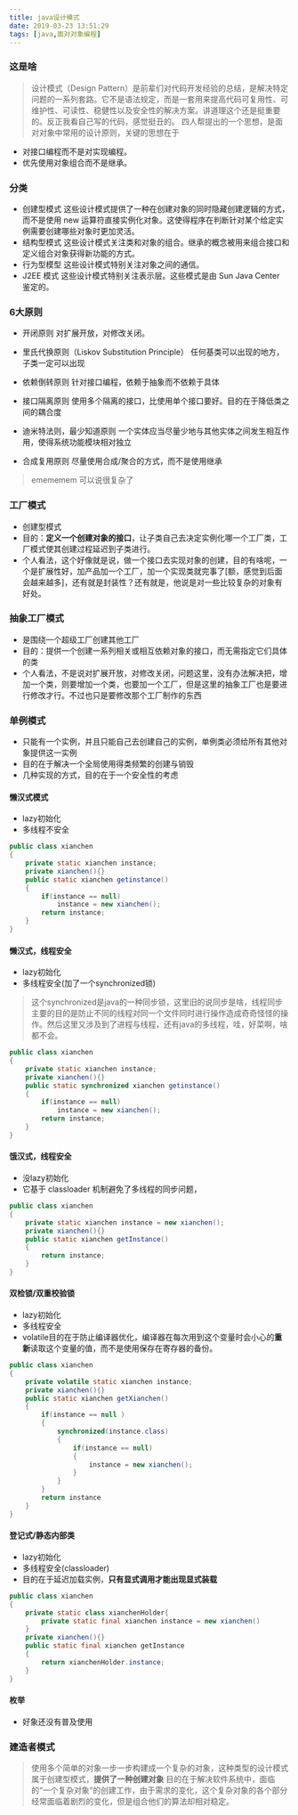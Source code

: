 ```yaml
---
title: java设计模式
date: 2019-03-23 13:51:29
tags: [java,面对对象编程]
---
```


### 这是啥
> 设计模式（Design Pattern）是前辈们对代码开发经验的总结，是解决特定问题的一系列套路。它不是语法规定，而是一套用来提高代码可复用性、可维护性、可读性、稳健性以及安全性的解决方案。讲道理这个还是挺重要的。反正我看自己写的代码，感觉挺丑的。
> 四人帮提出的一个思想，是面对对象中常用的设计原则，关键的思想在于
+ 对接口编程而不是对实现编程。
+ 优先使用对象组合而不是继承。

### 分类
+ 创建型模式
这些设计模式提供了一种在创建对象的同时隐藏创建逻辑的方式，而不是使用 new 运算符直接实例化对象。这使得程序在判断针对某个给定实例需要创建哪些对象时更加灵活。
+ 结构型模式
这些设计模式关注类和对象的组合。继承的概念被用来组合接口和定义组合对象获得新功能的方式。
+ 行为型模型
这些设计模式特别关注对象之间的通信。
+ J2EE 模式
这些设计模式特别关注表示层。这些模式是由 Sun Java Center 鉴定的。

### 6大原则
+ 开闭原则
对扩展开放，对修改关闭。

+ 里氏代换原则（Liskov Substitution Principle）
任何基类可以出现的地方，子类一定可以出现

+ 依赖倒转原则
针对接口编程，依赖于抽象而不依赖于具体

+ 接口隔离原则
使用多个隔离的接口，比使用单个接口要好。目的在于降低类之间的耦合度

+ 迪米特法则，最少知道原则
一个实体应当尽量少地与其他实体之间发生相互作用，使得系统功能模块相对独立

+ 合成复用原则
尽量使用合成/聚合的方式，而不是使用继承

> emememem 可以说很复杂了

### 工厂模式
+ 创建型模式
+ 目的：**定义一个创建对象的接口**，让子类自己去决定实例化哪一个工厂类，工厂模式使其创建过程延迟到子类进行。
+ 个人看法，这个好像就是说，做一个接口去实现对象的创建，目的有啥呢，一个是扩展性好，加产品加一个工厂，加一个实现类就完事了[额，感觉到后面会越来越多]，还有就是封装性？还有就是，他说是对一些比较复杂的对象有好处。

### 抽象工厂模式
+ 是围绕一个超级工厂创建其他工厂
+ 目的：提供一个创建一系列相关或相互依赖对象的接口，而无需指定它们具体的类
+ 个人看法，不是说对扩展开放，对修改关闭，问题这里，没有办法解决把，增加一个类，则要增加一个类，也要加一个工厂，但是这里的抽象工厂也是要进行修改才行。不过也只是要修改那个工厂制作的东西

### 单例模式
+ 只能有一个实例，并且只能自己去创建自己的实例，单例类必须给所有其他对象提供这一实例
+ 目的在于解决一个全局使用得类频繁的创建与销毁
+ 几种实现的方式，目的在于一个安全性的考虑

#### 懒汉式模式
+ lazy初始化
+ 多线程不安全
```java
public class xianchen
{
    private static xianchen instance;
    private xianchen(){}
    public static xianchen getinstance()
    {
        if(instance == null)
            instance = new xianchen();
        return instance;
    }
}
```
#### 懒汉式，线程安全
+ lazy初始化
+ 多线程安全(加了一个synchronized锁)
> 这个synchronized是java的一种同步锁，这里旧的说同步是啥，线程同步主要的目的是防止不同的线程对同一个文件同时进行操作造成奇奇怪怪的操作。然后这里又涉及到了进程与线程，还有java的多线程，哇，好菜啊，啥都不会。
```java
public class xianchen
{
    private static xianchen instance;
    private xianchen(){}
    public static synchronized xianchen getinstance()
    {
        if(instance == null)
            instance = new xianchen();
        return instance;
    }
}
```
#### 饿汉式，线程安全
+ 没lazy初始化
+ 它基于 classloader 机制避免了多线程的同步问题，
```java
public class xianchen
{
    private static xianchen instance = new xianchen();
    private xianchen(){}
    public static xianchen getInstance()
    {
        return instance;
    }
}
```
#### 双检锁/双重校验锁
+ lazy初始化
+ 多线程安全
+ volatile目的在于防止编译器优化，编译器在每次用到这个变量时会小心的**重新**读取这个变量的值，而不是使用保存在寄存器的备份。
```java
public class xianchen
{
    private volatile static xianchen instance;
    private xianchen(){}
    public static xianchen getXianchen()
    {
        if(instance == null )
        {
            synchronized(instance.class)
            {
                if(instance == null)
                {
                    instance = new xianchen();
                }
            }
        }
        return instance
    }
}
```
#### 登记式/静态内部类
+ lazy初始化
+ 多线程安全(classloader)
+ 目的在于延迟加载实例，**只有显式调用才能出现显式装载**
```java
public class xianchen
{
    private static class xianchenHolder{
        private static final xianchen instance = new xianchen()
    }
    private xianchen(){}
    public static final xianchen getInstance 
    {
        return xianchenHolder.instance;
    }
}
```
#### 枚举
+ 好象还没有普及使用



### 建造者模式
> 使用多个简单的对象一步一步构建成一个复杂的对象，这种类型的设计模式属于创建型模式，**提供了一种创建对象**
> 目的在于解决软件系统中，面临的“一个复杂对象”的创建工作，由于需求的变化，这个复杂对象的各个部分经常面临着剧烈的变化，但是组合他们的算法却相对稳定。